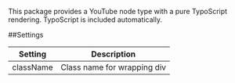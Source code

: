 This package provides a YouTube node type with a pure TypoScript rendering. TypoScript is included automatically.

##Settings

| Setting | Description |
|---------|-------------|
|className|Class name for wrapping div|
